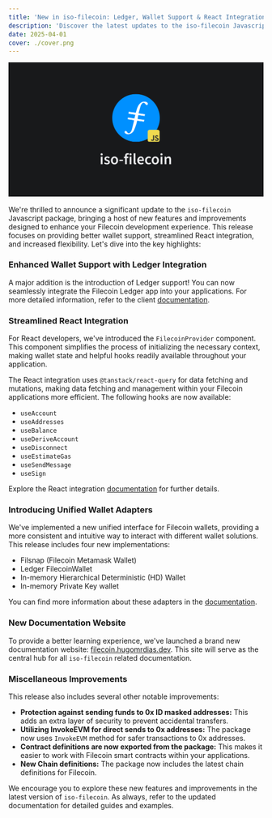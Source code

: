 ```yaml
---
title: 'New in iso-filecoin: Ledger, Wallet Support & React Integration'
description: 'Discover the latest updates to the iso-filecoin Javascript package! This release introduces Ledger wallet support, streamlined React integration with the FilecoinProvider component and hooks, unified wallet adapters, and a new documentation website.'
date: 2025-04-01
cover: ./cover.png
---
```


![cover](./cover.png)

We're thrilled to announce a significant update to the `iso-filecoin` Javascript package, bringing a host of new features and improvements designed to enhance your Filecoin development experience. This release focuses on providing better wallet support, streamlined React integration, and increased flexibility. Let's dive into the key highlights:

### Enhanced Wallet Support with Ledger Integration

A major addition is the introduction of Ledger support! You can now seamlessly integrate the Filecoin Ledger app into your applications. For more detailed information, refer to the client [documentation](https://filecoin.hugomrdias.dev/packages/core/#ledger).

### Streamlined React Integration

For React developers, we've introduced the `FilecoinProvider` component. This component simplifies the process of initializing the necessary context, making wallet state and helpful hooks readily available throughout your application.

The React integration uses `@tanstack/react-query` for data fetching and mutations, making data fetching and management within your Filecoin applications more efficient. The following hooks are now available:

- `useAccount`
- `useAddresses`
- `useBalance`
- `useDeriveAccount`
- `useDisconnect`
- `useEstimateGas`
- `useSendMessage`
- `useSign`

Explore the React integration [documentation](https://filecoin.hugomrdias.dev/packages/react/) for further details.

### Introducing Unified Wallet Adapters

We've implemented a new unified interface for Filecoin wallets, providing a more consistent and intuitive way to interact with different wallet solutions. This release includes four new implementations:

- Filsnap (Filecoin Metamask Wallet)
- Ledger FilecoinWallet
- In-memory Hierarchical Deterministic (HD) Wallet
- In-memory Private Key wallet

You can find more information about these adapters in the [documentation](https://filecoin.hugomrdias.dev/packages/adapters/).

### New Documentation Website

To provide a better learning experience, we've launched a brand new documentation website: [filecoin.hugomrdias.dev](https://filecoin.hugomrdias.dev). This site will serve as the central hub for all `iso-filecoin` related documentation.

### Miscellaneous Improvements

This release also includes several other notable improvements:

- **Protection against sending funds to 0x ID masked addresses:** This adds an extra layer of security to prevent accidental transfers.
- **Utilizing InvokeEVM for direct sends to 0x addresses:** The package now uses `InvokeEVM` method for safer transactions to 0x addresses.
- **Contract definitions are now exported from the package:** This makes it easier to work with Filecoin smart contracts within your applications.
- **New Chain definitions:** The package now includes the latest chain definitions for Filecoin.

We encourage you to explore these new features and improvements in the latest version of `iso-filecoin`. As always, refer to the updated documentation for detailed guides and examples.